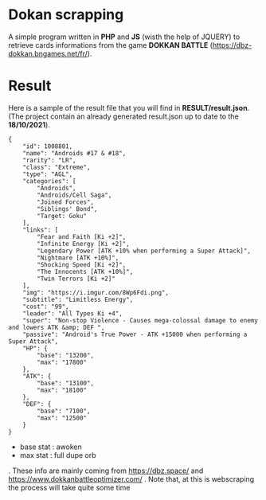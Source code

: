 # Dokan scrapping

A simple program written in **PHP** and **JS** (wisth the help of JQUERY) to retrieve cards informations from the game **DOKKAN BATTLE** (https://dbz-dokkan.bngames.net/fr/).


# Result

Here is a sample of the result file that you will find in **RESULT/result.json**. (The project contain an already generated result.json up to date to the **18/10/2021**).

```
{
    "id": 1008801,
    "name": "Androids #17 & #18",
    "rarity": "LR",
    "class": "Extreme",
    "type": "AGL",
    "categories": [
        "Androids",
        "Androids/Cell Saga",
        "Joined Forces",
        "Siblings' Bond",
        "Target: Goku"
    ],
    "links": [
        "Fear and Faith [Ki +2]",
        "Infinite Energy [Ki +2]",
        "Legendary Power [ATK +10% when performing a Super Attack]",
        "Nightmare [ATK +10%]",
        "Shocking Speed [Ki +2]",
        "The Innocents [ATK +10%]",
        "Twin Terrors [Ki +2]"
    ],
    "img": "https://i.imgur.com/8Wp6Fdi.png",
    "subtitle": "Limitless Energy",
    "cost": "99",
    "leader": "All Types Ki +4",
    "super": "Non-stop Violence - Causes mega-colossal damage to enemy and lowers ATK &amp; DEF ",
    "passive": "Android's True Power - ATK +15000 when performing a Super Attack",
    "HP": {
        "base": "13200", 
        "max": "17800"
    },
    "ATK": {
        "base": "13100",
        "max": "18100"
    },
    "DEF": {
        "base": "7100",
        "max": "12500"
    }
}
```
- base stat : awoken
- max stat : full dupe orb

. These info are mainly coming from https://dbz.space/ and https://www.dokkanbattleoptimizer.com/
. Note that, at this is webscraping the process will take quite some time
